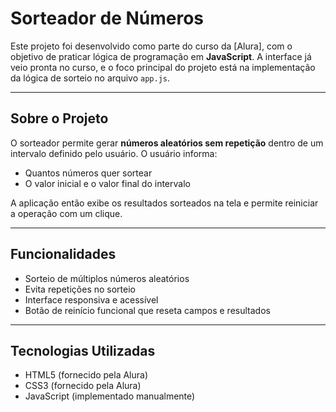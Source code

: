 # Sorteador de Números

Este projeto foi desenvolvido como parte do curso da [Alura], com o objetivo de praticar lógica de programação em **JavaScript**. A interface já veio pronta no curso, e o foco principal do projeto está na implementação da lógica de sorteio no arquivo `app.js`.

---

## Sobre o Projeto

O sorteador permite gerar **números aleatórios sem repetição** dentro de um intervalo definido pelo usuário. O usuário informa:

- Quantos números quer sortear
- O valor inicial e o valor final do intervalo

A aplicação então exibe os resultados sorteados na tela e permite reiniciar a operação com um clique.

---

## Funcionalidades

- Sorteio de múltiplos números aleatórios
- Evita repetições no sorteio
- Interface responsiva e acessível
- Botão de reinício funcional que reseta campos e resultados

---

## Tecnologias Utilizadas

- HTML5 (fornecido pela Alura)
- CSS3 (fornecido pela Alura)
- JavaScript (implementado manualmente)
